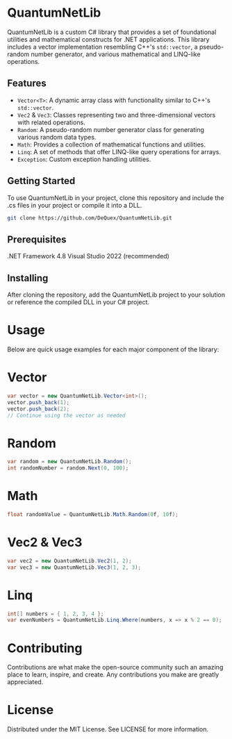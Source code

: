 # QuantumNetLib

QuantumNetLib is a custom C# library that provides a set of foundational utilities and mathematical constructs for .NET applications. This library includes a vector implementation resembling C++'s `std::vector`, a pseudo-random number generator, and various mathematical and LINQ-like operations.

## Features

- `Vector<T>`: A dynamic array class with functionality similar to C++'s `std::vector`.
- `Vec2` & `Vec3`: Classes representing two and three-dimensional vectors with related operations.
- `Random`: A pseudo-random number generator class for generating various random data types.
- `Math`: Provides a collection of mathematical functions and utilities.
- `Linq`: A set of methods that offer LINQ-like query operations for arrays.
- `Exception`: Custom exception handling utilities.

## Getting Started

To use QuantumNetLib in your project, clone this repository and include the .cs files in your project or compile it into a DLL.

```bash
git clone https://github.com/DeQuex/QuantumNetLib.git

```
## Prerequisites
.NET Framework 4.8
Visual Studio 2022 (recommended)

## Installing
After cloning the repository, add the QuantumNetLib project to your solution or reference the compiled DLL in your C# project.

# Usage
Below are quick usage examples for each major component of the library:

# Vector<T>
```c#
var vector = new QuantumNetLib.Vector<int>();
vector.push_back(1);
vector.push_back(2);
// Continue using the vector as needed
```

# Random
```c#
var random = new QuantumNetLib.Random();
int randomNumber = random.Next(0, 100);
```

# Math
```c#
float randomValue = QuantumNetLib.Math.Random(0f, 10f);
```

# Vec2 & Vec3
```c#
var vec2 = new QuantumNetLib.Vec2(1, 2);
var vec3 = new QuantumNetLib.Vec3(1, 2, 3);
```

# Linq
```c#
int[] numbers = { 1, 2, 3, 4 };
var evenNumbers = QuantumNetLib.Linq.Where(numbers, x => x % 2 == 0);
```

# Contributing
Contributions are what make the open-source community such an amazing place to learn, inspire, and create. Any contributions you make are greatly appreciated.

# License
Distributed under the MIT License. See LICENSE for more information.
